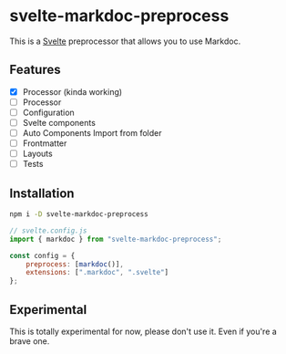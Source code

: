 # svelte-markdoc-preprocess

This is a [Svelte](https://svelte.dev) preprocessor that allows you to use Markdoc.

## Features

-   [x] Processor (kinda working)
-   [ ] Processor
-   [ ] Configuration
-   [ ] Svelte components
-   [ ] Auto Components Import from folder
-   [ ] Frontmatter
-   [ ] Layouts
-   [ ] Tests

## Installation

```bash
npm i -D svelte-markdoc-preprocess
```

```js
// svelte.config.js
import { markdoc } from "svelte-markdoc-preprocess";

const config = {
    preprocess: [markdoc()],
    extensions: [".markdoc", ".svelte"]
};
```

## Experimental

This is totally experimental for now, please don't use it. Even if you're a brave one.

